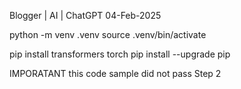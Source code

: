 Blogger | AI | ChatGPT
04-Feb-2025

python -m venv .venv
source .venv/bin/activate

pip install transformers torch
pip install --upgrade pip


IMPORATANT
this code sample did not pass Step 2